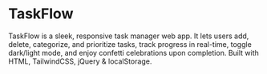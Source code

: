 # TaskFlow
TaskFlow is a sleek, responsive task manager web app. It lets users add, delete, categorize, and prioritize tasks, track progress in real-time, toggle dark/light mode, and enjoy confetti celebrations upon completion. Built with HTML, TailwindCSS, jQuery &amp; localStorage.
